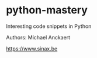 # python-mastery
Interesting code snippets in Python

Authors: Michael Anckaert

https://www.sinax.be
